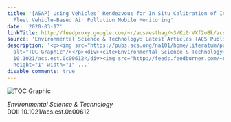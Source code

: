 ```yaml
---
title: '[ASAP] Using Vehicles’ Rendezvous for In Situ Calibration of Instruments in
  Fleet Vehicle-Based Air Pollution Mobile Monitoring'
date: '2020-03-17'
linkTitle: http://feedproxy.google.com/~r/acs/esthag/~3/Ki0rVXf2oBk/acs.est.0c00612
source: 'Environmental Science & Technology: Latest Articles (ACS Publications)'
description: '<p><img src="https://pubs.acs.org/na101/home/literatum/publisher/achs/journals/content/esthag/0/esthag.ahead-of-print/acs.est.0c00612/20200317/images/medium/es0c00612_0003.gif"
  alt="TOC Graphic"/></p><div><cite>Environmental Science & Technology</cite></div><div>DOI:
  10.1021/acs.est.0c00612</div><img src="http://feeds.feedburner.com/~r/acs/esthag/~4/Ki0rVXf2oBk"
  height="1" width="1" ...'
disable_comments: true
---
```

<p><img src="https://pubs.acs.org/na101/home/literatum/publisher/achs/journals/content/esthag/0/esthag.ahead-of-print/acs.est.0c00612/20200317/images/medium/es0c00612_0003.gif" alt="TOC Graphic"/></p><div><cite>Environmental Science & Technology</cite></div><div>DOI: 10.1021/acs.est.0c00612</div><img src="http://feeds.feedburner.com/~r/acs/esthag/~4/Ki0rVXf2oBk" height="1" width="1" ...